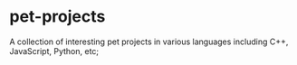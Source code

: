 # pet-projects
A collection of interesting pet projects in various languages including C++, JavaScript, Python, etc;
